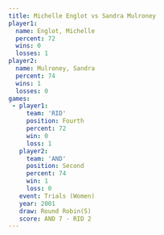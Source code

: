 ```yaml
---
title: Michelle Englot vs Sandra Mulroney
player1:                
  name: Englot, Michelle
  percent: 72           
  wins: 0               
  losses: 1             
player2:                
  name: Mulroney, Sandra
  percent: 74           
  wins: 1               
  losses: 0             
games:
 - player1:          
     team: 'RID'     
     position: Fourth
     percent: 72     
     win: 0          
     loss: 1         
   player2:          
     team: 'AND'     
     position: Second
     percent: 74     
     win: 1          
     loss: 0         
   event: Trials (Women)
   year: 2001           
   draw: Round Robin(5) 
   score: AND 7 - RID 2 
---
```

